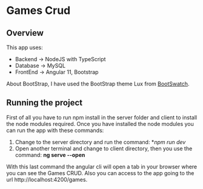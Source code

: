 # Games Crud
## Overview
This app uses:
- Backend &rightarrow; NodeJS with TypeScript
- Database &rightarrow; MySQL
- FrontEnd &rightarrow; Angular 11, Bootstrap

About BootStrap, I have used the BootStrap theme Lux from [BootSwatch](https://bootswatch.com/lux/).

## Running the project
First of all you have to run npm install in the server folder and client to install the node modules required. Once you have installed the node modules you can run the app with these commands:
1. Change to the server directory and run the command: **npm run dev*
2. Open another terminal and change to client directory, then you use the command: **ng serve --open**

With this last command the angular cli will open a tab in your browser where you can see the Games CRUD. Also you can access to the app going to the url http://localhost:4200/games.
